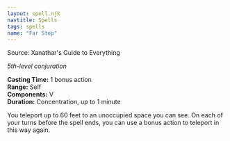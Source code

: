 ```yaml
---
layout: spell.njk
navtitle: Spells
tags: spells
name: "Far Step"
---
```

Source: Xanathar's Guide to Everything

_5th-level conjuration_

**Casting Time:** 1 bonus action  
**Range:** Self  
**Components:** V  
**Duration:** Concentration, up to 1 minute

You teleport up to 60 feet to an unoccupied space you can see. On each of your turns before the spell ends, you can use a bonus action to teleport in this way again.